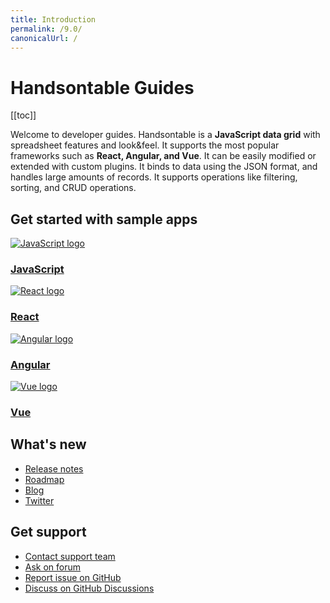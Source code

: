 ```yaml
---
title: Introduction
permalink: /9.0/
canonicalUrl: /
---
```


# Handsontable Guides

[[toc]]

Welcome to developer guides. Handsontable is a **JavaScript data grid** with spreadsheet features and look&feel. It supports the most popular frameworks such as **React, Angular, and Vue**. It can be easily modified or extended with custom plugins. It binds to data using the JSON format, and handles large amounts of records. It supports operations like filtering, sorting, and CRUD operations.

## Get started with sample apps


<div class="row-items-container">
    <a href="hello-world-app" class="row-item">
     <img class="integration-framework-logo" src="/img/pages/welcome/javascript.svg" alt="JavaScript logo" />
     <h3>JavaScript</h3>
    </a>

   <a href="react-simple-examples" class="row-item">
   <img class="integration-framework-logo" src="/img/pages/welcome/react.svg" alt="React logo" />
    <h3>React</h3>
   </a>
   
   <a href="angular-simple-examples" class="row-item">
    <img class="integration-framework-logo" src="/img/pages/welcome/angular.svg" alt="Angular logo" />
    <h3>Angular</h3>
   </a>
   
   <a href="vue-simple-examples" class="row-item">
    <img class="integration-framework-logo" src="/img/pages/welcome/vue.svg" alt="Vue logo" />
    <h3>Vue</h3>
   </a>
</div>

## What's new

- [Release notes](release-notes)
- [Roadmap](roadmap)
- [Blog](https://handsontable.com/blog)
- [Twitter](https://twitter.com/handsontable)

## Get support

- [Contact support team](https://handsontable.com/contact?category=technical_support)
- [Ask on forum](https://forum.handsontable.com)
- [Report issue on GitHub](https://github.com/handsontable/handsontable/discussions)
- [Discuss on GitHub Discussions](https://github.com/handsontable/handsontable/discussions)
